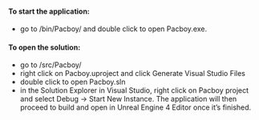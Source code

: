 ﻿#### To start the application:  
* go to /bin/Pacboy/ and double click to open Pacboy.exe.  



#### To open the solution:  
* go to /src/Pacboy/  
* right click on Pacboy.uproject and click Generate Visual Studio Files  
* double click to open Pacboy.sln  
* in the Solution Explorer in Visual Studio, right click on Pacboy project and select Debug -> Start New Instance. The application will then proceed to build and open in Unreal Engine 4 Editor once it’s finished.  